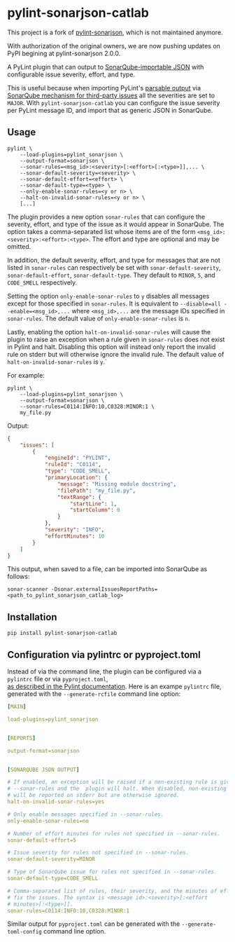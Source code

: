 # pylint-sonarjson-catlab

This project is a fork of [pylint-sonarjson](https://github.com/omegacen/pylint-sonarjson), which is not maintained anymore.

With authorization of the original owners, we are now pushing updates on PyPI begining at pylint-sonarjson 2.0.0.

A PyLint plugin that can output to [SonarQube-importable JSON](https://docs.sonarqube.org/latest/analysis/generic-issue/) with configurable issue severity, effort, and type.

This is useful because when importing PyLint's [parsable output](https://pylint.pycqa.org/en/latest/user_guide/output.html#output-options) via [SonarQube mechanism for third-party issues](https://docs.sonarqube.org/latest/analysis/external-issues/) all the severities are set to `MAJOR`. With `pylint-sonarjson-catlab` you can configure the issue severity per PyLint message ID, and import that as generic JSON in SonarQube.

## Usage

```shell
pylint \
    --load-plugins=pylint_sonarjson \
    --output-format=sonarjson \
    --sonar-rules=<msg_id>:<severity>[:<effort>[:<type>]],... \
    --sonar-default-severity=<severity> \
    --sonar-default-effort=<effort> \
    --sonar-default-type=<type> \
    --only-enable-sonar-rules=<y or n> \
    --halt-on-invalid-sonar-rules=<y or n> \
    [...]
```

The plugin provides a new option `sonar-rules` that can configure the severity, effort, and type of the issue as it would appear in SonarQube. The option takes a comma-separated list whose items are of the form `<msg_id>:<severity>:<effort>:<type>`.
The effort and type are optional and  may be omitted.

In addition, the default severity, effort, and type for messages that are not listed in `sonar-rules` can respectively be set with `sonar-default-severity`, `sonar-default-effort`, `sonar-default-type`. They default to `MINOR`, `5`, and `CODE_SMELL` respectively.

Setting the option `only-enable-sonar-rules` to `y` disables all messages except for those specified in `sonar-rules`. It is equivalent to `--disable=all --enable=<msg_id>,...` where `<msg_id>,...` are the message IDs specified in `sonar-rules`. The default value of `only-enable-sonar-rules` is `n`.

Lastly, enabling the option `halt-on-invalid-sonar-rules` will cause the plugin to raise an exception when a rule given in `sonar-rules` does not exist in Pylint and halt. Disabling this option will instead only report the invalid rule on stderr but will otherwise ignore the invalid rule. The default value of `halt-on-invalid-sonar-rules` is `y`.`

For example:

```shell
pylint \
    --load-plugins=pylint_sonarjson \
    --output-format=sonarjson \
    --sonar-rules=C0114:INFO:10,C0328:MINOR:1 \
    my_file.py
```

Output:

```json
{
    "issues": [
        {
            "engineId": "PYLINT",
            "ruleId": "C0114",
            "type": "CODE_SMELL",
            "primaryLocation": {
                "message": "Missing module docstring",
                "filePath": "my_file.py",
                "textRange": {
                    "startLine": 1,
                    "startColumn": 0
                }
            },
            "severity": "INFO",
            "effortMinutes": 10
        }
    ]
}
```

This output, when saved to a file, can be imported into SonarQube as follows:

```shell
sonar-scanner -Dsonar.externalIssuesReportPaths=<path_to_pylint_sonarjson_catlab_log>
```

## Installation

```shell
pip install pylint-sonarjson-catlab
```

## Configuration via pylintrc or pyproject.toml

Instead of via the command line, the plugin can be configured via a `pylintrc` file   or via `pyproject.toml`,  
[as described in the Pylint documentation](https://pylint.pycqa.org/en/latest/user_guide/usage/run.html#command-line-options).
Here is an exampe `pylintrc` file, generated with the `--generate-rcfile` command line option:

```yaml
[MAIN]

load-plugins=pylint_sonarjson


[REPORTS]

output-format=sonarjson


[SONARQUBE JSON OUTPUT]

# If enabled, an exception will be raised if a non-existing rule is given in
# --sonar-rules and the  plugin will halt. When disabled, non-existing rules
# will be reported on stderr but are otherwise ignored.
halt-on-invalid-sonar-rules=yes

# Only enable messages specified in --sonar-rules.
only-enable-sonar-rules=no

# Number of effort minutes for rules not specified in --sonar-rules.
sonar-default-effort=5

# Issue severity for rules not specified in --sonar-rules.
sonar-default-severity=MINOR

# Type of SonarQube issue for rules not specified in --sonar-rules.
sonar-default-type=CODE_SMELL

# Comma-separated list of rules, their severity, and the minutes of efforts to
# fix the issues. The syntax is <message id>:<severity>[:<effort
# minutes>[:<type>]].
sonar-rules=C0114:INFO:10,C0328:MINOR:1
```

Similar output for `pyproject.toml` can be generated with the `--generate-toml-config` command line option.
